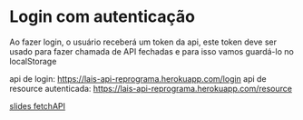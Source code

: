 # Login com autenticação

Ao fazer login, o usuário receberá um token da api, este token deve ser usado para fazer chamada de API fechadas e para isso vamos guardá-lo no localStorage

api de login: https://lais-api-reprograma.herokuapp.com/login
api de resource autenticada: https://lais-api-reprograma.herokuapp.com/resource

[slides fetchAPI](https://docs.google.com/presentation/d/1_eaIDf3Iqop-RSuTeE8sLmooiIhKNV4L8ThHDYDCuG0/edit?usp=sharing)